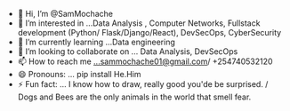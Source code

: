- 👋 Hi, I’m @SamMochache
- 👀 I’m interested in ...Data Analysis , Computer Networks, Fullstack development (Python/ Flask/Django/React), DevSecOps, CyberSecurity
- 🌱 I’m currently learning ...Data engineering
- 💞️ I’m looking to collaborate on ... Data Analysis, DevSecOps
- 📫 How to reach me ...sammochache01@gmail.com/ +254740532120
- 😄 Pronouns: ... pip install He.Him
- ⚡ Fun fact: ... I know how to draw, really good you'de be surprised. / Dogs and Bees are the only animals in the world that smell fear.

<!---
SamMochache/SamMochache is a ✨ special ✨ repository because its `README.md` (this file) appears on your GitHub profile.
You can click the Preview link to take a look at your changes.
--->
